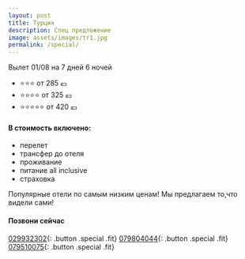 ```yaml
---
layout: post
title: Турция
description: Спец предложение
image: assets/images/tr1.jpg
permalink: /special/
---
```


Вылет 01/08 на 7 дней 6 ночей

- :star::star::star: от 285 :euro:
- :star::star::star::star: от 325 :euro:
- :star::star::star::star::star: от 420 :euro:

#### В стоимость включено:

- перелет
- трансфер до отеля
- проживание
- питание all inclusive
- страховка

Популярные отели по самым низким ценам!
Мы предлагаем то,что видели сами!

#### Позвони сейчас
[029932302](tel:+37329932302){: .button .special .fit}
[079804044](tel:+37379804044){: .button .special .fit}
[079510075](tel:+079510075){: .button .special .fit}
